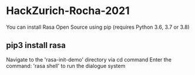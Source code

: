 # HackZurich-Rocha-2021

You can install Rasa Open Source using pip (requires Python 3.6, 3.7 or 3.8)

pip3 install rasa
------------------
Navigate to the 'rasa-init-demo' directory via cd command
Enter the command:
'rasa shell' to run the dialogue system
